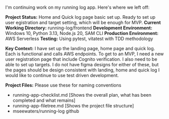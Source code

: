 I'm continuing work on my running log app. Here's where we left off:

**Project Status:** Home and Quick log page basic set up.  Ready to set up user egistration and target setting, which will be enough for MVP.
**Current Working Directory:** running-log/frontend
**Development Environment:** Windows 10, Python 3.13, Node.js 20, SAM CLI
**Production Environment:** AWS Serverless
**Testing:** Using pytest, vitatest with TDD methodology

**Key Context:**
I have set up the landing page, home page and quick log.  Each is functional and calls AWS endpoints.  To get to an MVP, I need a new user registration page that include Cognito verification.  I also need to be able to set up targets.  I do not have figma designs for either of these, but the pages should be design consistent with landing, home and quick log  I would like to continue to use test driven development.

**Project Files:** Please use these for naming conventions
- running-app-checklist.md [Shows the overall plan, what has been completed and what remains]
- running-app-filetree.md [Shows the project file structure]
- mseewaters/running-log github


